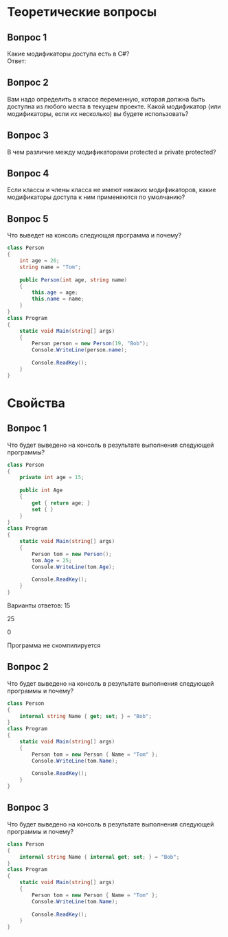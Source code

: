 # Теоретические вопросы

## Вопрос 1
Какие модификаторы доступа есть в C#?<br>
Ответ:
## Вопрос 2
Вам надо определить в классе переменную, которая должна быть доступна из любого места в текущем проекте. Какой модификатор (или модификаторы, если их несколько) вы будете использовать?
## Вопрос 3
В чем различие между модификаторами protected и private protected?
## Вопрос 4
Если классы и члены класса не имеют никаких модификаторов, какие модификаторы доступа к ним применяются по умолчанию?
## Вопрос 5
Что выведет на консоль следующая программа и почему?
``` C#
class Person
{
    int age = 26;
    string name = "Tom";
 
    public Person(int age, string name)
    {
        this.age = age;
        this.name = name;
    }
}
class Program
{ 
    static void Main(string[] args)
    {
        Person person = new Person(19, "Bob");
        Console.WriteLine(person.name);
             
        Console.ReadKey();
    }
}
```
# Свойства
## Вопрос 1
Что будет выведено на консоль в результате выполнения следующей программы?
``` C#
class Person
{
    private int age = 15;
 
    public int Age
    {
        get { return age; }
        set { }
    }
}
class Program
{
    static void Main(string[] args)
    {
        Person tom = new Person();
        tom.Age = 25;
        Console.WriteLine(tom.Age);
 
        Console.ReadKey();
    }
}
```
Варианты ответов:
15

25

0

Программа не скомпилируется
## Вопрос 2
Что будет выведено на консоль в результате выполнения следующей программы и почему?
``` C#
class Person
{
    internal string Name { get; set; } = "Bob";
}
class Program
{
    static void Main(string[] args)
    {
        Person tom = new Person { Name = "Tom" };
        Console.WriteLine(tom.Name);
 
        Console.ReadKey();
    }
}
```
## Вопрос 3
Что будет выведено на консоль в результате выполнения следующей программы и почему?
``` C#
class Person
{
    internal string Name { internal get; set; } = "Bob";
}
class Program
{
    static void Main(string[] args)
    {
        Person tom = new Person { Name = "Tom" };
        Console.WriteLine(tom.Name);
 
        Console.ReadKey();
    }
}
```
